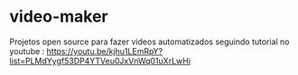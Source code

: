 # video-maker
Projetos open source para fazer videos automatizados
seguindo tutorial no youtube :
https://youtu.be/kjhu1LEmRpY?list=PLMdYygf53DP4YTVeu0JxVnWq01uXrLwHi
